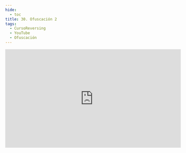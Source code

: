 ```yaml
---
hide:
  - toc
title: 30. Ofuscación 2
tags:
  - CursoReversing
  - YouTube
  - Ofuscación
---
```


<div class="video-responsive">
    <iframe width="560" height="315" src="https://www.youtube.com/embed/F_JNgR3OtrA" title="YouTube video player" frameborder="0" allow="accelerometer; autoplay; clipboard-write; encrypted-media; gyroscope; picture-in-picture; web-share" referrerpolicy="strict-origin-when-cross-origin" allowfullscreen></iframe>
</div>